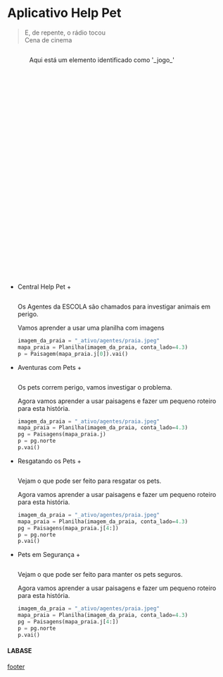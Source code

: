 <!---
Open Source program Pynoplia - Copyright © 2024  Carlo Oliveira** <carlo@nce.ufrj.br>,
PDX-License-Identifier:** `GNU General Public License v3.0 or later <http://is.gd/3Udt>`_.
-->
# Aplicativo Help Pet
> E, de repente, o rádio tocou</br>
> Cena de cinema </br>

<img src onerror="__did_got__('../../_prog/help_pet.py')"></img>
<div id="_editor_widget_" style="position:relative; left:50px; min-height: 500px">
Aqui está um elemento identificado como '_jogo_'
</div>

+ Central Help Pet +
 
  <img id="help-pet_main" src onerror="__widget__(this.id)"/>
 
    Os Agentes da ESCOLA são chamados para investigar animais em perigo.
  
    Vamos aprender a usar uma planilha com imagens
    ```python
    imagem_da_praia = "_ativo/agentes/praia.jpeg"
    mapa_praia = Planilha(imagem_da_praia, conta_lado=4.3)
    p = Paisagem(mapa_praia.j[0]).vai()
    ```

+ Aventuras com Pets +
  
  <img id="help-pet_aventura" src onerror="__widget__(this.id)"/>
 
    Os pets correm perigo, vamos investigar o problema.
  
    Agora vamos aprender a usar paisagens e fazer um pequeno roteiro para esta história.
    ```python
    imagem_da_praia = "_ativo/agentes/praia.jpeg"
    mapa_praia = Planilha(imagem_da_praia, conta_lado=4.3)
    pg = Paisagens(mapa_praia.j)
    p = pg.norte
    p.vai()
    ```

+ Resgatando os Pets +
  
  <img id="help-pet_continua" src onerror="__widget__(this.id)"/>
 
    Vejam o que pode ser feito para resgatar os pets.
  
    Agora vamos aprender a usar paisagens e fazer um pequeno roteiro para esta história.
    ```python
    imagem_da_praia = "_ativo/agentes/praia.jpeg"
    mapa_praia = Planilha(imagem_da_praia, conta_lado=4.3)
    pg = Paisagens(mapa_praia.j[4:])
    p = pg.norte
    p.vai()
    ```

+ Pets em Segurança +
  
  <img id="help-pet_termina" src onerror="__widget__(this.id)"/>
 
    Vejam o que pode ser feito para manter os pets seguros.
  
    Agora vamos aprender a usar paisagens e fazer um pequeno roteiro para esta história.
    ```python
    imagem_da_praia = "_ativo/agentes/praia.jpeg"
    mapa_praia = Planilha(imagem_da_praia, conta_lado=4.3)
    pg = Paisagens(mapa_praia.j[4:])
    p = pg.norte
    p.vai()
    ```

#### LABASE
[footer](footer.md ':include')